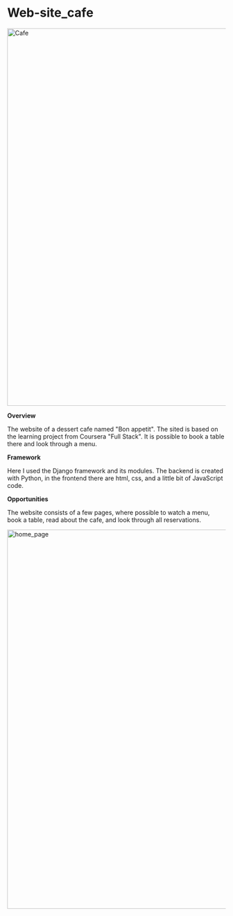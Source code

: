 # Web-site_cafe

<img width="869" alt="Cafe" src="https://github.com/AlexeevaPA/Web-site_cafe/assets/104028421/e8602b5f-71db-4a6e-98c3-3c40177980e9">


**Overview**

The website of a dessert cafe named "Bon appetit". The sited is based on the learning project from Coursera "Full Stack". It is possible to book a table there and 
look through a menu.

**Framework**

Here I used the Django framework and its modules. The backend is created with Python, in the frontend there are html, css, and a little bit of JavaScript code.  

**Opportunities**

The website consists of a few pages, where possible to watch a menu, book a table, read about the cafe, and look through all reservations.

<img width="873" alt="home_page" src="https://github.com/AlexeevaPA/Web-site_cafe/assets/104028421/782231ab-464d-4ee7-8739-9b68814705dd">




